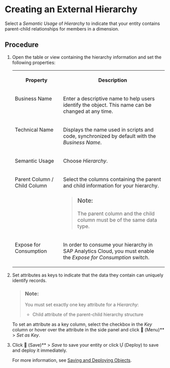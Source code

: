<!-- loiodbac7a862b3744d8a71d268644aac389 -->

<link rel="stylesheet" type="text/css" href="../css/sap-icons.css"/>

# Creating an External Hierarchy

Select a *Semantic Usage* of *Hierarchy* to indicate that your entity contains parent-child relationships for members in a dimension.



## Procedure

1.  Open the table or view containing the hierarchy information and set the following properties:


    <table>
    <tr>
    <th valign="top">

    Property


    
    </th>
    <th valign="top">

    Description


    
    </th>
    </tr>
    <tr>
    <td valign="top">
    
    Business Name


    
    </td>
    <td valign="top">
    
    Enter a descriptive name to help users identify the object. This name can be changed at any time.


    
    </td>
    </tr>
    <tr>
    <td valign="top">
    
    Technical Name


    
    </td>
    <td valign="top">
    
    Displays the name used in scripts and code, synchronized by default with the *Business Name*.


    
    </td>
    </tr>
    <tr>
    <td valign="top">
    
    Semantic Usage


    
    </td>
    <td valign="top">
    
    Choose *Hierarchy*.


    
    </td>
    </tr>
    <tr>
    <td valign="top">
    
    Parent Column / Child Column


    
    </td>
    <td valign="top">
    
    Select the columns containing the parent and child information for your hierarchy.

    > ### Note:  
    > The parent column and the child column must be of the same data type.


    
    </td>
    </tr>
    <tr>
    <td valign="top">
    
    Expose for Consumption


    
    </td>
    <td valign="top">
    
    In order to consume your hierarchy in SAP Analytics Cloud, you must enable the *Expose for Consumption* switch.


    
    </td>
    </tr>
    </table>
    
2.  Set attributes as keys to indicate that the data they contain can uniquely identify records.

    > ### Note:  
    > You must set exactly one key attribute for a *Hierarchy*:
    > 
    > -   Child attribute of the parent-child hierarchy structure

    To set an attribute as a key column, select the checkbox in the *Key* column or hover over the attribute in the side panel and click <span class="FPA-icons"></span> \(Menu\)** \> *Set as Key*.

3.  Click <span class="FPA-icons"></span> \(Save\)** \> *Save* to save your entity or click <span class="SAP-icons"></span> \(Deploy\) to save and deploy it immediately.

    For more information, see [Saving and Deploying Objects](../Creating-Finding-Sharing-Objects/saving-and-deploying-objects-7c0b560.md).


